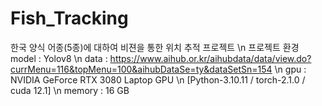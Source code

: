 # Fish_Tracking
한국 양식 어종(5종)에 대하여 비젼을 통한 위치 추적 프로젝트
\n
프로젝트 환경
model : Yolov8
\n
data : https://www.aihub.or.kr/aihubdata/data/view.do?currMenu=116&topMenu=100&aihubDataSe=ty&dataSetSn=154
\n
gpu : NVIDIA GeForce RTX 3080 Laptop GPU
\n
[Python-3.10.11 / torch-2.1.0 / cuda 12.1]
\n
memory : 16 GB


